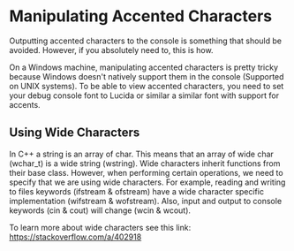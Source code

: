 # Manipulating Accented Characters
Outputting accented characters to the console is something that should be avoided. However, if you absolutely need to, this is how.

On a Windows machine, manipulating accented characters is pretty tricky because Windows doesn't natively support them in the console (Supported on UNIX systems).
To be able to view accented characters, you need to set your debug console font to Lucida or similar a similar font with support for accents.

## Using Wide Characters 
In C++ a string is an array of char. This means that an array of wide char (wchar_t) is a wide string (wstring). Wide characters inherit functions from their base class. However, when performing certain operations, we need to specify that we are using wide characters. For example, reading and writing to files keywords (ifstream & ofstream) have a wide character specific implementation (wifstream & wofstream). Also, input and output to console keywords (cin & cout) will change (wcin & wcout).

To learn more about wide characters see this link: https://stackoverflow.com/a/402918

